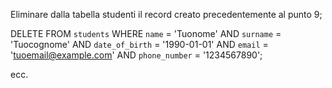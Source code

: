 Eliminare dalla tabella studenti il record creato precedentemente al punto 9;


DELETE FROM `students`
WHERE `name` = 'Tuonome'
AND `surname` = 'Tuocognome'
AND `date_of_birth` = '1990-01-01'
AND `email` = 'tuoemail@example.com'
AND `phone_number` = '1234567890';


ecc.
